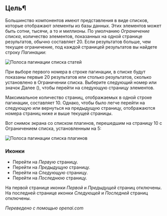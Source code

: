 <!-- Filename: Help6.x:List_Pagination / Display title: Разбиение списка на страницы -->

## Цель¶

Большинство компонентов имеют представления в виде списков, которые отображают элементы из базы данных. Этих элементов может быть сотни, тысячи, а то и миллионы. По умолчанию *Ограничение списка*, количество элементов, показанных на одной странице результатов, обычно составляет 20. Если результатов больше, чем текущее ограничение, под каждой страницей результатов вы найдете строку *Пагинации*:

![Полоса пагинации списка статей](../../../ru/images/common-elements/articles-list-pagination-bar.png)

При выборе первого номера в строке пагинации, в списке будут показаны первые 20 результатов или столько результатов, сколько установлено в Ограничении списка. Выберите следующий номер или значок Далее (<span class="icon-angle-right"></span>), чтобы перейти на следующую страницу элементов.

Максимальное количество страниц, отображаемых в одной строке пагинации, составляет 10. Однако, чтобы было легче перейти на следующую или вернуться на предыдущую страницу, отображаются номера страниц ниже и выше текущей страницы.

Вот снимок экрана со списком плагинов, перешедшим на страницу 10 с Ограничением списка, установленным на 5:

![Полоса пагинации списка плагинов](../../../ru/images/common-elements/plugins-list-pagination-bar.png)

### Иконки

* <span class="icon-angle-double-left"></span> Перейти на *Первую* страницу.
* <span class="icon-angle-left"></span> Перейти на *Предыдущую* страницу.
* <span class="icon-angle-right"></span> Перейти на *Следующую* страницу.
* <span class="icon-angle-double-right"></span> Перейти на *Последнюю* страницу.

На первой странице иконки *Первой* и *Предыдущей* страниц отключены. На последней странице иконки *Следующей* и *Последней* страниц отключены.

*Переведено с помощью openai.com*

